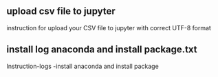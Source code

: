 

## upload csv file to jupyter ## 
instruction for upload your CSV file to jupyter with correct UTF-8 format


## install log anaconda and install package.txt	##
Instruction-logs -install anaconda and install package



